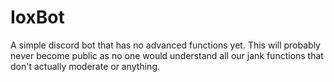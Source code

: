# IoxBot
A simple discord bot that has no advanced functions yet. This will probably never become public as no one would understand all our jank functions that don't actually moderate or anything.
